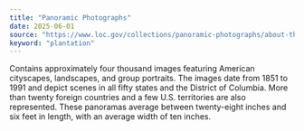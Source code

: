 ```yaml
---
title: "Panoramic Photographs"
date: 2025-06-01
source: "https://www.loc.gov/collections/panoramic-photographs/about-this-collection/"
keyword: "plantation"
---
```


Contains approximately four thousand images featuring American cityscapes, landscapes, and group portraits. The images date from 1851 to 1991 and depict scenes in all fifty states and the District of Columbia. More than twenty foreign countries and a few U.S. territories are also represented. These panoramas average between twenty-eight inches and six feet in length, with an average width of ten inches.

